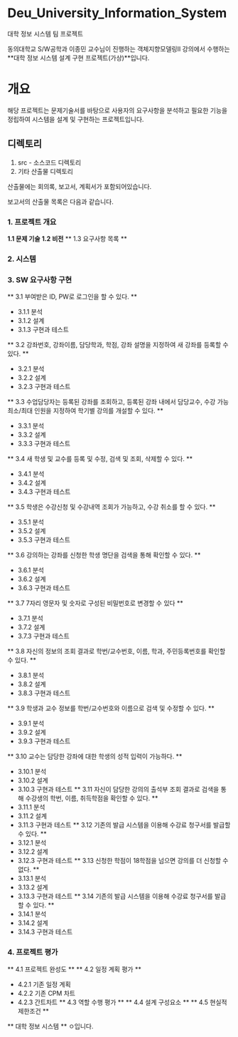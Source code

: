# Deu_University_Information_System
대학 정보 시스템 팀 프로젝트

동의대학교 S/W공학과 이종민 교수님이 진행하는 객체지향모델링II 강의에서
수행하는 **대학 정보 시스템 설계 구현 프로젝트(가상)**입니다.

# 개요

해당 프로젝트는 문제기술서를 바탕으로 사용자의 요구사항을 분석하고 
필요한 기능을 정립하여 시스템을 설계 및 구현하는 프로젝트입니다.


## 디렉토리

1. src - 소스코드 디렉토리
2. 기타 산출물 디렉토리

산출물에는 회의록, 보고서, 계획서가 포함되어있습니다.

보고서의 산출물 목록은 다음과 같습니다.

### 1. 프로젝트 개요
  **1.1 문제 기술**
  **1.2 비전**
  ** 1.3 요구사항 목록 **

### 2. 시스템

### 3. SW 요구사항 구현
** 3.1 부여받은 ID, PW로 로그인을 할 수 있다. **
   - 3.1.1 분석
   - 3.1.2 설계
   - 3.1.3 구현과 테스트

** 3.2 강좌번호, 강좌이름, 담당학과, 학점, 강좌 설명을 지정하여 새 강좌를 등록할 수 있다. **
   - 3.2.1 분석
   - 3.2.2 설계
   - 3.2.3 구현과 테스트

** 3.3 수업담당자는 등록된 강좌를 조회하고, 등록된 강좌 내에서 담당교수, 수강 가능 최소/최대 인원을 지정하여 학기별 강의를 개설할 수 있다. **
   - 3.3.1 분석
   - 3.3.2 설계
   - 3.3.3 구현과 테스트

** 3.4 새 학생 및 교수를 등록 및 수정, 검색 및 조회, 삭제할 수 있다. **
   - 3.4.1 분석
   - 3.4.2 설계
   - 3.4.3 구현과 테스트

** 3.5 학생은 수강신청 및 수강내역 조회가 가능하고, 수강 취소를 할 수 있다. **
   - 3.5.1 분석
   - 3.5.2 설계
   - 3.5.3 구현과 테스트

** 3.6 강의하는 강좌를 신청한 학생 명단을 검색을 통해 확인할 수 있다. **
   - 3.6.1 분석
   - 3.6.2 설계
   - 3.6.3 구현과 테스트

** 3.7 7자리 영문자 및 숫자로 구성된 비밀번호로 변경할 수 있다 **
   - 3.7.1 분석
   - 3.7.2 설계
   - 3.7.3 구현과 테스트

** 3.8 자신의 정보의 조회 결과로 학번/교수번호, 이름, 학과, 주민등록번호를 확인할 수 있다. **
   - 3.8.1 분석
   - 3.8.2 설계
   - 3.8.3 구현과 테스트

** 3.9 학생과 교수 정보를 학번/교수번호와 이름으로 검색 및 수정할 수 있다. **
   - 3.9.1 분석
   - 3.9.2 설계
   - 3.9.3 구현과 테스트

** 3.10 교수는 담당한 강좌에 대한 학생의 성적 입력이 가능하다. **
   - 3.10.1 분석
   - 3.10.2 설계
   - 3.10.3 구현과 테스트
** 3.11 자신이 담당한 강의의 출석부 조회 결과로 검색을 통해 수강생의 학번, 이름, 취득학점을 확인할 수 있다. **
   - 3.11.1 분석
   - 3.11.2 설계
   - 3.11.3 구현과 테스트
** 3.12 기존의 발급 시스템을 이용해 수강료 청구서를 발급할 수 있다. **
   - 3.12.1 분석
   - 3.12.2 설계
   - 3.12.3 구현과 테스트
** 3.13 신청한 학점이 18학점을 넘으면 강의를 더 신청할 수 없다. **
   - 3.13.1 분석
   - 3.13.2 설계
   - 3.13.3 구현과 테스트
** 3.14 기존의 발급 시스템을 이용해 수강료 청구서를 발급할 수 있다. **
   - 3.14.1 분석
   - 3.14.2 설계
   - 3.14.3 구현과 테스트


### 4. 프로젝트 평가
** 4.1 프로젝트 완성도 **
** 4.2 일정 계획 평가 **
   - 4.2.1 기존 일정 계획
   - 4.2.2 기존 CPM 차트
   - 4.2.3 간트차트
** 4.3 역할 수행 평가 **
** 4.4 설계 구성요소 **
** 4.5 현실적 제한조건 **

** 대학 정보 시스템 **  ㅇ입니다.
